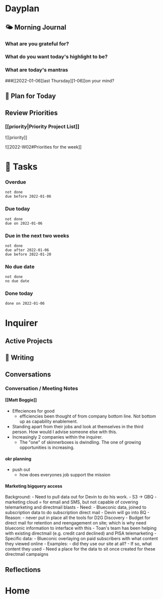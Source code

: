 # Dayplan
## 🌤 Morning Journal
### What are you grateful for?
### What do you want today's highlight to be?
### What are today's mantras
###[[2022-01-06]]ast Thursday]]1-06]]on your mind?
## 📆 Plan for Today

## Review Priorities
### [[priority|Priority Project List]] 
![[priority]]

![[2022-W02#Priorities for the week]]


# 📝 Tasks
### Overdue
```tasks
not done
due before 2022-01-06
```

### Due today
```tasks
not done
due on 2022-01-06
```

### Due in the next two weeks
```tasks
not done
due after 2022-01-06
due before 2022-01-20
```

### No due date
```tasks
not done
no due date
```

### Done today
```tasks
done on 2022-01-06
```

# Inquirer

## Active Projects

## 📓 Writing

## Conversations

### Conversation / Meeting Notes
#### [[Matt Boggie]]
- Effeciences for good
	- efficiencies been thought of from company bottom line. Not bottom up as capability enablement.
- Standing apart from their jobs and look at themselves in the third person. How would I advise someone else with this.
- Increasingly 2 companies within the inquirer.
	- The "one" of skinnerboxes is dwindling. The one of growing opportunities is increasing.

#### okr planning
- push out
	- how does everyones job support the mission


#### Marketing bigquery access
Background:
	- Need to pull data out for Devin to do his work.
	- S3 -> GBQ
		- marketing cloud = for email and SMS, but not capable of covering telemarketing and directmail blasts
	- Need:
		- Blueconic data, joined to subscription data to do subscription direct mail
		- Devin will go into BQ
	- Reason:
		- never put in place all the tools for D2G Discovery
	- Budget for direct mail for retention and reengagement on site; which is why need blueconic information to interface with this
		- Toan's team has been helping with existing directmail (e.g. credit card declined) and PISA telemarketing
	- Specific data:
		- Blueconic overlaying on paid subscribers with what content they viewed online
		- Examples:
			- did they use our site at all?
			- If so, what content they used
		- Need a place for the data to sit once created for these directmail campaigns


## Reflections

# Home

